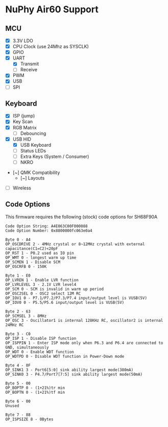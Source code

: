 # NuPhy Air60 Support 

## MCU

- [x] 3.3V LDO
- [x] CPU Clock (use 24Mhz as SYSCLK)
- [x] GPIO
- [x] UART
    - [x] Transmit
    - [ ] Receive
- [x] PWM
- [x] USB
- [ ] SPI

## Keyboard

- [x] ISP (jump)
- [x] Key Scan
- [x] RGB Matrix
    - [ ] Debouncing
- [x] USB HID
    - [x] USB Keyboard
    - [ ] Status LEDs
    - [ ] Extra Keys (System / Consumer)
    - [ ] NKRO
- [~] QMK Compatibility
    - [~] Layouts
- [ ] Wireless

## Code Options

This firmware requires the following (stock) code options for SH68F90A

```
Code Option String: A4E063C00F000088
Code Option Number: 0x8800000fc063e0a4

Byte 0 - A4
OP_OSCDRIVE 2 - 4MHz crystal or 8~12MHz crystal with external capacitance(C1=C2)<20pF
OP_RST 1 - P0.2 used as IO pin
OP_WMT 0 - longest warm up time
OP_SCMEN 1 - Disable SCM
OP_OSCRFB 0 - 150K

Byte 1 - E0
OP_LVREN 1 - Enable LVR function
OP_LVRLEVEL 3 - 2.1V LVR level4
OP_SCM 0 - SCM is invalid in warm up period
OP_OSC2SEL 0 - OSC2 select 12M RC
OP_IOV1 0 - P7.1/P7.2/P7.3/P7.4 input/output level is VUSB(5V)
OP_IOV0 0 - P5.5/P5.6 input/output level is VUSB(5V)

Byte 2 - 63
OP_SCMSEL 3 - 8MHz
OP_OSC 3 - Oscillator1 is internal 128KHz RC, oscillator2 is internal 24MHz RC

Byte 3 - C0
OP_ISP 1 - Disable ISP function
OP_ISPPIN 1 - Enter ISP mode only when P6.3 and P6.4 are connected to GND, simultaneously
OP_WDT 0 - Enable WDT function
OP_WDTPD 0 - Disable WDT function in Power-Down mode

Byte 4 - 0F
OP_SINK1 3 - Port6[5:0] sink ability largest mode(380mA)
OP_SINK0 3 - P4.7/Port7[7:5] sink ability largest mode(50mA)

Byte 5 - 00
OP_BOPTP 0 - (1+21%)tr min
OP_BOPTN 0 - (1+21%)tf min

Byte 6 - 00
Unused

Byte 7 - 88
OP_ISPSIZE 8 - 0Bytes
```
